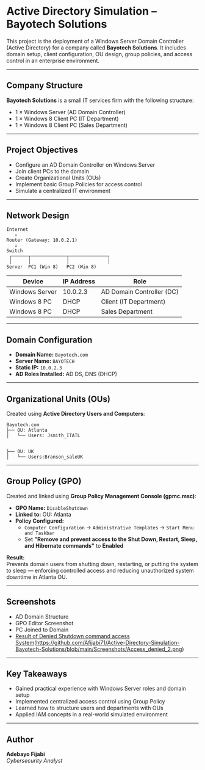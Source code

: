 # Active Directory Simulation – Bayotech Solutions

This project is the deployment of a Windows Server Domain Controller (Active Directory) for a company called **Bayotech Solutions**. It includes domain setup, client configuration, OU design, group policies, and access control in an enterprise environment.

---

## Company Structure

**Bayotech Solutions** is a small IT services firm with the following structure:

- 1 × Windows Server (AD Domain Controller)
- 1 × Windows 8 Client PC (IT Department)
- 1 × Windows 8 Client PC (Sales Department)

---

## Project Objectives

- Configure an AD Domain Controller on Windows Server  
- Join client PCs to the domain  
- Create Organizational Units (OUs)  
- Implement basic Group Policies for access control  
- Simulate a centralized IT environment  

---

## Network Design

```
Internet
   ↓
Router (Gateway: 10.0.2.1)
   ↓
Switch
 ┌──────┬─────────────┬──────────────┐
 │      │             │              │
Server  PC1 (Win 8)   PC2 (Win 8)
```

| Device          | IP Address | Role                              |
|-----------------|-------------|-----------------------------------|
| Windows Server  | 10.0.2.3    | AD Domain Controller (DC)         |
| Windows 8 PC    | DHCP        | Client (IT Department)            |
| Windows 8 PC    | DHCP        | Sales Department                  |

---

## Domain Configuration

- **Domain Name:** `Bayotech.com`  
- **Server Name:** `BAYOTECH`  
- **Static IP:** `10.0.2.3`  
- **AD Roles Installed:** AD DS, DNS (DHCP)

---

## Organizational Units (OUs)

Created using **Active Directory Users and Computers**:

```
Bayotech.com
├── OU: Atlanta
│   └── Users: Jsmith_ITATL


├── OU: UK
│   └── Users:Branson_saleUK
```

---

## Group Policy (GPO)

Created and linked using **Group Policy Management Console (gpmc.msc)**:

- **GPO Name:** `DisableShutdown`
- **Linked to:** OU: Atlanta
- **Policy Configured:**
  - `Computer Configuration` → `Administrative Templates` → `Start Menu and Taskbar`
  - Set **"Remove and prevent access to the Shut Down, Restart, Sleep, and Hibernate commands"** to **Enabled**


**Result:**  
Prevents domain users from shutting down, restarting, or putting the system to sleep — enforcing controlled access and reducing unauthorized system downtime in Atlanta OU.

---

## Screenshots

- AD Domain Structure  
- GPO Editor Screenshot  
- PC Joined to Domain  
- [Result of Denied Shutdown command access System](https://github.com/Afijabi71/Active-Directory-Simulation-Bayotech-Solutions/blob/main/Screenshots/Access_denied_1.png)(https://github.com/Afijabi71/Active-Directory-Simulation-Bayotech-Solutions/blob/main/Screenshots/Access_denied_2.png)

---

## Key Takeaways

- Gained practical experience with Windows Server roles and domain setup  
- Implemented centralized access control using Group Policy  
- Learned how to structure users and departments with OUs  
- Applied IAM concepts in a real-world simulated environment  

---

## Author

**Adebayo Fijabi**  
*Cybersecurity Analyst*
